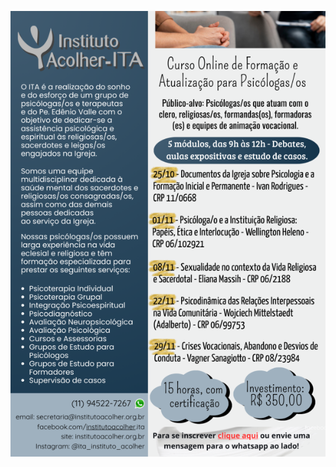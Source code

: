 <div class="z-depth-3" style="width: fit-content; margin: 0 auto">

[![Atualização para Formadores](/img/curso-2025-09-18.png)](https://forms.gle/XRbse8MEXyXFYRFa8)

</div>

